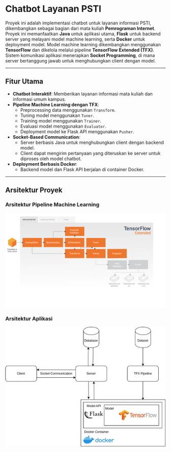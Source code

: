 # Chatbot Layanan PSTI

Proyek ini adalah implementasi chatbot untuk layanan informasi PSTI, dikembangkan sebagai bagian dari mata kuliah **Pemrograman Internet**. Proyek ini memanfaatkan **Java** untuk aplikasi utama, **Flask** untuk backend server yang melayani model machine learning, serta **Docker** untuk deployment model. Model machine learning dikembangkan menggunakan **TensorFlow** dan dikelola melalui pipeline **TensorFlow Extended (TFX)**. Sistem komunikasi aplikasi menerapkan **Socket Programming**, di mana server bertanggung jawab untuk menghubungkan client dengan model.

---

## Fitur Utama
- **Chatbot Interaktif**: Memberikan layanan informasi mata kuliah dan informasi umum kampus.
- **Pipeline Machine Learning dengan TFX**:
  - Preprocessing data menggunakan `Transform`.
  - Tuning model menggunakan `Tuner`.
  - Training model menggunakan `Trainer`.
  - Evaluasi model menggunakan `Evaluator`.
  - Deployment model ke Flask API menggunakan `Pusher`.
- **Socket-Based Communication**: 
  - Server berbasis Java untuk menghubungkan client dengan backend model.
  - Client dapat mengirim pertanyaan yang diteruskan ke server untuk diproses oleh model chatbot.
- **Deployment Berbasis Docker**:
  - Backend model dan Flask API berjalan di container Docker.

---

## Arsitektur Proyek
### Arsitektur Pipeline Machine Learning
![ML Pipeline](assets/ml_pipeline.png)

### Arsitektur Aplikasi
![App Architecture](assets/app_architecture.jpg)
